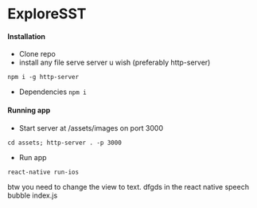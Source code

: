 # ExploreSST

#### Installation

- Clone repo
- install any file serve server u wish (preferably http-server)

```
npm i -g http-server
```

- Dependencies
  `npm i`

#### Running app

- Start server at /assets/images on port 3000

```
cd assets; http-server . -p 3000
```

- Run app

```
react-native run-ios
```

btw you need to change the view to text. dfgds in the react native speech bubble index.js

```

```
